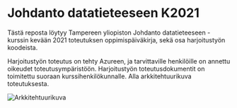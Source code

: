 # Johdanto datatieteeseen K2021

Tästä reposta löytyy Tampereen yliopiston Johdanto datatieteeseen -kurssin kevään 2021 toteutuksen oppimispäiväkirja, sekä osa harjoitustyön koodeista.

Harjoitustyön toteutus on tehty Azureen, ja tarvittaville henkilöille on annettu oikeudet toteutusympäristöön.
Harjoitustyön toteutusdokumentit on toimitettu suoraan kurssihenkilökunnalle. Alla arkkitehtuurikuva toteutuksesta.

![Arkkitehtuurikuva](https://github.com/jennarajala/joda2021/arkkitehtuuri.png)




